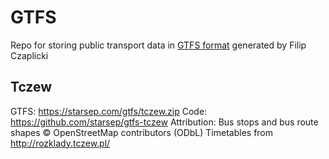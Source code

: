 # GTFS
Repo for storing public transport data in [GTFS format](https://gtfs.org) generated by Filip Czaplicki

## Tczew
GTFS: https://starsep.com/gtfs/tczew.zip
Code: https://github.com/starsep/gtfs-tczew
Attribution: Bus stops and bus route shapes © OpenStreetMap contributors (ODbL)
Timetables from http://rozklady.tczew.pl/
